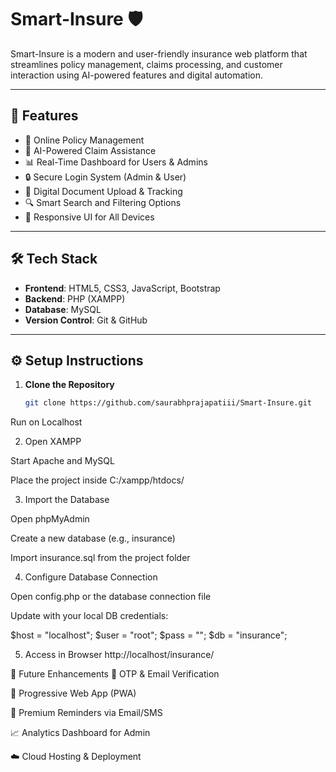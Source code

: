 # Smart-Insure 🛡️

Smart-Insure is a modern and user-friendly insurance web platform that streamlines policy management, claims processing, and customer interaction using AI-powered features and digital automation.

---

## 🚀 Features

- 📝 Online Policy Management
- 🤖 AI-Powered Claim Assistance
- 📊 Real-Time Dashboard for Users & Admins
- 🔒 Secure Login System (Admin & User)
- 📁 Digital Document Upload & Tracking
- 🔍 Smart Search and Filtering Options
- 📱 Responsive UI for All Devices

---

## 🛠️ Tech Stack

- **Frontend**: HTML5, CSS3, JavaScript, Bootstrap
- **Backend**: PHP (XAMPP)
- **Database**: MySQL
- **Version Control**: Git & GitHub

---

## ⚙️ Setup Instructions

1. **Clone the Repository**
   ```bash
   git clone https://github.com/saurabhprajapatiii/Smart-Insure.git
Run on Localhost

2. Open XAMPP

Start Apache and MySQL

Place the project inside C:/xampp/htdocs/

3. Import the Database

Open phpMyAdmin

Create a new database (e.g., insurance)

Import insurance.sql from the project folder

4.  Configure Database Connection

Open config.php or the database connection file

Update with your local DB credentials:

$host = "localhost";
$user = "root";
$pass = "";
$db   = "insurance";

5.  Access in Browser
   http://localhost/insurance/


📌 Future Enhancements
🔐 OTP & Email Verification

📱 Progressive Web App (PWA)

📅 Premium Reminders via Email/SMS

📈 Analytics Dashboard for Admin

☁️ Cloud Hosting & Deployment



